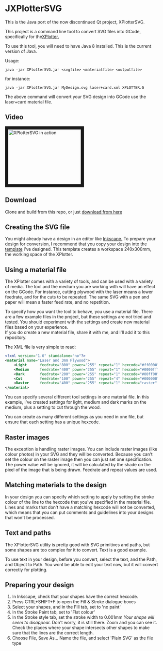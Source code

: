 # JXPlotterSVG
This is the Java port of the now discontinued Qt project, XPlotterSVG. 

This project is a command line tool to convert SVG files into GCode, specifically for the[XPlotter.](https://www.pinecone.ai/product-page/xplotter-kit)

To use this tool, you will need to have Java 8 installed.  This is the current version of Java.

Usage: 
```
java -jar XPlotterSVG.jar <svgfile> <materialfile> <outputfile>
```
for instance:
```
java -jar XPlotterSVG.jar MyDesign.svg laser+card.xml XPLOTTER.G
```
The above command will convert your SVG design into GCode use the laser+card material file.

## Video
<a href="http://www.youtube.com/watch?feature=player_embedded&v=57KKTaG7nsA" target="_blank"><img src="http://img.youtube.com/vi/57KKTaG7nsA/0.jpg" 
alt="XPlotterSVG in action" width="240" height="180" border="10" /></a>

## Download
Clone and build from this repo, or just [download from here](https://github.com/appmancer/JXPlotterXVG/blob/master/XPlotterSVG.jar)

## Creating the SVG file
You might already have a design in an editor like [Inkscape.](https://inkscape.org/en/) To prepare your design for conversion,
I recommend that you copy your design into the [template](https://github.com/appmancer/JXPlotterSVG/blob/master/XPlotterTemplate.svg) I've designed.
This template creates a workspace 240x300mm, the working space of the XPlotter.

## Using a material file
The XPlotter comes with a variety of tools, and can be used with a variety of media.  The tool and the medium you are working with
will have an effect on the GCode.  For instance, cutting plywood
with the laser means a lower feedrate, and for the cuts to be repeated.  The same SVG with
a pen and paper will mean a faster feed rate, and no repetition.

To specify how you want the tool to behave, you use a material file.  There are a few
example files in the project, but these settings are not tried and tested.  You should
experiment with the settings and create new material files based on your experience.  
If you do create a new material file, share it with me, and I'll add it to this
repository.

The XML file is very simple to read:
```xml
<?xml version="1.0" standalone="no"?>
<material name="Laser and 3mm Plywood">
	<Light  	feedrate="800" power="255" repeat="1" hexcode="#ff0000" tool="laser"/>
	<Medium 	feedrate="400" power="255" repeat="1" hexcode="#0000ff" tool="laser"/>
	<Dark 		feedrate="200" power="255" repeat="1" hexcode="#00ff00" tool="laser"/>
	<Cut 		feedrate="100" power="255" repeat="4" hexcode="#000000" tool="laser"/>
	<Raster		feedrate="400" power="255" repeat="1" hexcode="raster"  tool="laser"/>
</material>

```
You can specify several different tool settings in one material file. 
In this example, I've created settings for light, medium and dark marks 
on the medium, plus a setting to cut through the wood.

You can create as many different settings as you need in one file, but 
ensure that each setting has a unique hexcode.

## Raster images
The exception is handling raster images.  You can include raster images (like colour photos)
in your SVG and they will be converted.  Because you can't set the colour on the raster image
then you can just set one specification.  The power value will be ignored, it will be
calculated by the shade on the pixel of the image that is being drawn. Feedrate and
repeat values are used.

## Matching materials to the design
In your design you can specify which setting to apply by setting the stroke colour
of the line to the hexcode that you've specified in the material file.
Lines and marks that don't have a matching hexcode will not be converted, which
means that you can put comments and guidelines into your designs that
won't be processed.

## Text and paths
The XPlotterSVG utility is pretty good with SVG primitives and paths, but some shapes are too complex
for it to convert.  Text is a good example. 

To use text in your design, before you convert, select the text, and the Path, and Object to Path.  You wont be able
to edit your text now, but it will convert correctly for plotting.

## Preparing your design
1. In Inkscape, check that your shapes have the correct hexcode.
2. Press CTRL+SHIFT+F to open the Fill & Stroke dialogue boxes
3. Select your shapes, and in the Fill tab, set to 'no paint'
4. In the Stroke Paint tab, set to 'Flat colour'
5. In the Stroke style tab, set the stroke width to 0.001mm
*Your shape will seem to disappear.* Don't worry, it is still there. Zoom and 
you can see it.  Check the places where your shape intersects other shapes
to make sure that the lines are the correct length.
6. Choose File, Save As...  Name the file, and select 'Plain SVG' as the file type
